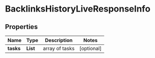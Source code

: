 # BacklinksHistoryLiveResponseInfo


## Properties

| Name | Type | Description | Notes |
|------------ | ------------- | ------------- | -------------|
**tasks** | **List<BacklinksHistoryLiveTaskInfo>** | array of tasks |[optional]|